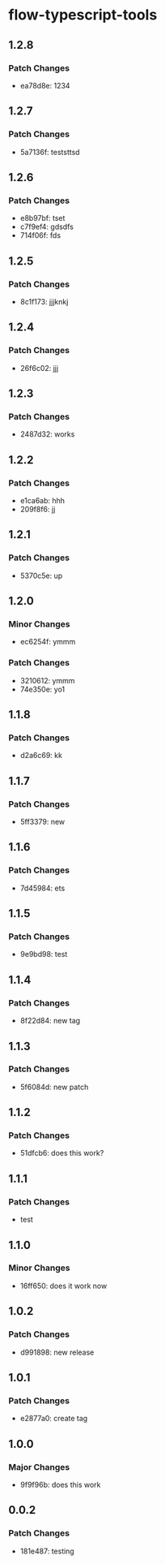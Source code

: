 # flow-typescript-tools

## 1.2.8

### Patch Changes

- ea78d8e: 1234

## 1.2.7

### Patch Changes

- 5a7136f: teststtsd

## 1.2.6

### Patch Changes

- e8b97bf: tset
- c7f9ef4: gdsdfs
- 714f06f: fds

## 1.2.5

### Patch Changes

- 8c1f173: jjjknkj

## 1.2.4

### Patch Changes

- 26f6c02: jjj

## 1.2.3

### Patch Changes

- 2487d32: works

## 1.2.2

### Patch Changes

- e1ca6ab: hhh
- 209f8f6: jj

## 1.2.1

### Patch Changes

- 5370c5e: up

## 1.2.0

### Minor Changes

- ec6254f: ymmm

### Patch Changes

- 3210612: ymmm
- 74e350e: yo1

## 1.1.8

### Patch Changes

- d2a6c69: kk

## 1.1.7

### Patch Changes

- 5ff3379: new

## 1.1.6

### Patch Changes

- 7d45984: ets

## 1.1.5

### Patch Changes

- 9e9bd98: test

## 1.1.4

### Patch Changes

- 8f22d84: new tag

## 1.1.3

### Patch Changes

- 5f6084d: new patch

## 1.1.2

### Patch Changes

- 51dfcb6: does this work?

## 1.1.1

### Patch Changes

- test

## 1.1.0

### Minor Changes

- 16ff650: does it work now

## 1.0.2

### Patch Changes

- d991898: new release

## 1.0.1

### Patch Changes

- e2877a0: create tag

## 1.0.0

### Major Changes

- 9f9f96b: does this work

## 0.0.2

### Patch Changes

- 181e487: testing
